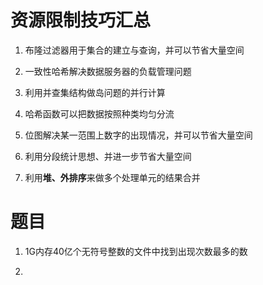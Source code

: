# 资源限制技巧汇总

1. 布隆过滤器用于集合的建立与查询，并可以节省大量空间  

2. 一致性哈希解决数据服务器的负载管理问题  

3. 利用并查集结构做岛问题的并行计算    

4. 哈希函数可以把数据按照种类均匀分流  

5. 位图解决某一范围上数字的出现情况，并可以节省大量空间  

6. 利用分段统计思想、并进一步节省大量空间  

7. 利用**堆、外排序**来做多个处理单元的结果合并  

# 题目

1. 1G内存40亿个无符号整数的文件中找到出现次数最多的数

   

2. 

